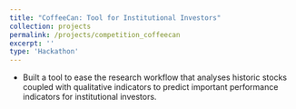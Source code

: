 ```yaml
---
title: "CoffeeCan: Tool for Institutional Investors"
collection: projects
permalink: /projects/competition_coffeecan
excerpt: ''
type: 'Hackathon'
---
```


- Built a tool to ease the research workflow that analyses historic stocks coupled with qualitative indicators to predict important performance indicators for institutional investors.